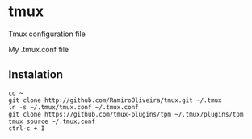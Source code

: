# tmux
Tmux configuration file

My .tmux.conf file 

## Instalation
```
cd ~
git clone http://github.com/RamiroOliveira/tmux.git ~/.tmux
ln -s ~/.tmux/tmux.conf ~/.tmux.conf
git clone https://github.com/tmux-plugins/tpm ~/.tmux/plugins/tpm
tmux source ~/.tmux.conf
ctrl-c + I
